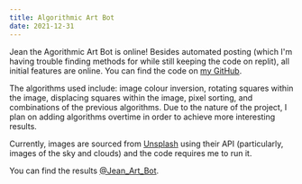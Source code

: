 ```yaml
---
title: Algorithmic Art Bot
date: 2021-12-31
---
```

Jean the Agorithmic Art Bot is online! Besides automated posting (which I'm having trouble finding methods for while still keeping the code on replit), all initial features are online. You can find the code on [my GitHub](https://github.com/rithikasilva).

The algorithms used include: image colour inversion, rotating squares within the image, displacing squares within the image, pixel sorting, and combinations of the previous algorithms. Due to the nature of the project, I plan on adding algorithms overtime in order to achieve more interesting results.

Currently, images are sourced from [Unsplash](https://unsplash.com/) using their API (particularly, images of the sky and clouds) and the code requires me to run it.

You can find the results [@Jean_Art_Bot](https://twitter.com/Jean_Art_Bot).
